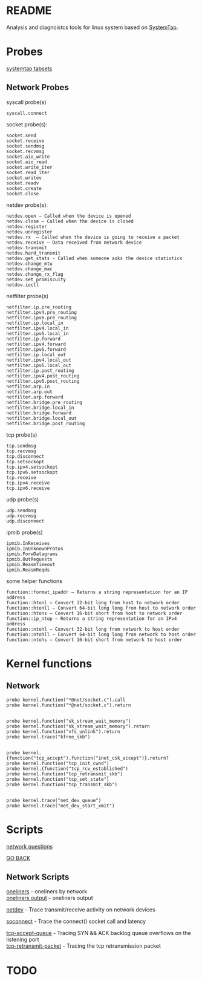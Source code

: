

# README

Analysis and diagnoistcs tools for linux system based on [SystemTap](https://sourceware.org/systemtap/).


# Probes

[systemtap tabsets](https://sourceware.org/systemtap/tapsets/)

## Network Probes

syscall probe(s)
```
syscall.connect
```


socket probe(s):
```
socket.send
socket.receive
socket.sendmsg
socket.recvmsg
socket.aio_write
socket.aio_read
socket.write_iter
socket.read_iter
socket.writev
socket.readv
socket.create
socket.close
```



netdev probe(s):
```
netdev.open — Called when the device is opened
netdev.close — Called when the device is closed
netdev.register
netdev.unregister
netdev.rx  — Called when the device is going to receive a packet
netdev.receive — Data received from network device
netdev.transmit
netdev.hard_transmit
netdev.get_stats - Called when someone asks the device statistics
netdev.change_mtu
netdev.change_mac
netdev.change_rx_flag
netdev.set_promiscuity
netdev.ioctl
```


netfilter probe(s)
```
netfilter.ip.pre_routing
netfilter.ipv4.pre_routing
netfilter.ipv6.pre_routing
netfilter.ip.local_in
netfilter.ipv4.local_in
netfilter.ipv6.local_in
netfilter.ip.forward
netfilter.ipv4.forward
netfilter.ipv6.forward
netfilter.ip.local_out
netfilter.ipv4.local_out
netfilter.ipv6.local_out
netfilter.ip.post_routing
netfilter.ipv4.post_routing
netfilter.ipv6.post_routing
netfilter.arp.in
netfilter.arp.out
netfilter.arp.forward
netfilter.bridge.pre_routing
netfilter.bridge.local_in
netfilter.bridge.forward
netfilter.bridge.local_out
netfilter.bridge.post_routing
```


tcp probe(s)
```
tcp.sendmsg
tcp.recvmsg
tcp.disconnect
tcp.setsockopt
tcp.ipv4.setsockopt
tcp.ipv6.setsockopt
tcp.receive
tcp.ipv4.receive
tcp.ipv6.receive
```



udp probe(s)
```
udp.sendmsg
udp.recvmsg
udp.disconnect
```



ipmib probe(s)
```
ipmib.InReceives
ipmib.InUnknownProtos
ipmib.ForwDatagrams
ipmib.OutRequests
ipmib.ReasmTimeout
ipmib.ReasmReqds
```


some helper functions
```
function::format_ipaddr — Returns a string representation for an IP address
function::htonl — Convert 32-bit long from host to network order
function::htonll — Convert 64-bit long long from host to network order
function::htons — Convert 16-bit short from host to network order
function::ip_ntop — Returns a string representation for an IPv4 address
function::ntohl — Convert 32-bit long from network to host order
function::ntohll — Convert 64-bit long long from network to host order
function::ntohs — Convert 16-bit short from network to host order
```




# Kernel functions


## Network

```
probe kernel.function("*@net/socket.c").call
probe kernel.function("*@net/socket.c").return


probe kernel.function("sk_stream_wait_memory")
probe kernel.function("sk_stream_wait_memory").return
probe kernel.function("vfs_unlink").return
probe kernel.trace("kfree_skb")


probe kernel.{function("tcp_accept"),function("inet_csk_accept")}.return?
probe kernel.function("tcp_init_cwnd")
probe kernel.{function("tcp_rcv_established")
probe kernel.function("tcp_retransmit_skb")
probe kernel.function("tcp_set_state")
probe kernel.function("tcp_transmit_skb")


probe kernel.trace("net_dev_queue")
probe kernel.trace("net_dev_start_xmit")

```


# Scripts

[network questions](Network/questions)

[GO BACK](#README)


## Network Scripts

[oneliners](Network/oneliners-network) - oneliners by network 
<br/>
[oneliners output](Network/oneliners-network.txt) - oneliners output

[netdev](Network/netdev.stp) - Trace transmit/receive activity on network devices

[soconnect](Network/soconnect.stp)  - Trace the connect() socket call and latency

[tcp-accept-queue](Network/tcp-accept-queue.stp) - Tracing SYN && ACK backlog queue overflows on the listening port
<br/>
[tcp-retransmit-packet](Network/tcp-retransmit-packet.stp) - Tracing the tcp retransmission packet



# TODO 





